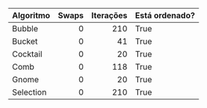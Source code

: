 | Algoritmo   |   Swaps |   Iterações | Está ordenado?   |
|:------------|--------:|------------:|:-----------------|
| Bubble      |       0 |         210 | True             |
| Bucket      |       0 |          41 | True             |
| Cocktail    |       0 |          20 | True             |
| Comb        |       0 |         118 | True             |
| Gnome       |       0 |          20 | True             |
| Selection   |       0 |         210 | True             |